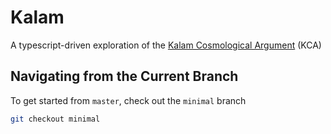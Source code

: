 # Kalam
A typescript-driven exploration
of the [Kalam Cosmological Argument](https://en.wikipedia.org/wiki/Kalam_cosmological_argument) (KCA)

## Navigating from the Current Branch
To get started from `master`, check out the `minimal` branch
```bash
git checkout minimal
```